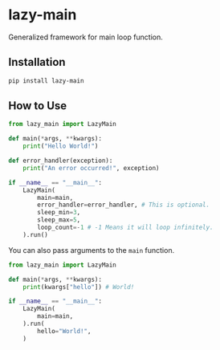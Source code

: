 # lazy-main
Generalized framework for main loop function.

## Installation
```sh
pip install lazy-main
```

## How to Use
```python
from lazy_main import LazyMain

def main(*args, **kwargs):
    print("Hello World!")

def error_handler(exception):
    print("An error occurred!", exception)

if __name__ == "__main__":
    LazyMain(
        main=main,
        error_handler=error_handler, # This is optional.
        sleep_min=3,
        sleep_max=5,
        loop_count=-1 # -1 Means it will loop infinitely.
    ).run()
```

You can also pass arguments to the `main` function.

```python
from lazy_main import LazyMain

def main(*args, **kwargs):
    print(kwargs["hello"]) # World!

if __name__ == "__main__":
    LazyMain(
        main=main,
    ).run(
        hello="World!",
    )
```